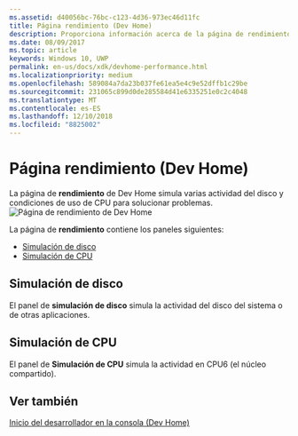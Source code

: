 ```yaml
---
ms.assetid: d40056bc-76bc-c123-4d36-973ec46d11fc
title: Página rendimiento (Dev Home)
description: Proporciona información acerca de la página de rendimiento de la aplicación Dev Home para Xbox One.
ms.date: 08/09/2017
ms.topic: article
keywords: Windows 10, UWP
permalink: en-us/docs/xdk/devhome-performance.html
ms.localizationpriority: medium
ms.openlocfilehash: 589084a7da23b037fe61ea5e4c9e52dffb1c29be
ms.sourcegitcommit: 231065c899d0de285584d41e6335251e0c2c4048
ms.translationtype: MT
ms.contentlocale: es-ES
ms.lasthandoff: 12/10/2018
ms.locfileid: "8825002"
---
```

# <a name="performance-page-dev-home"></a>Página rendimiento (Dev Home)
   
  
La página de **rendimiento** de Dev Home simula varias actividad del disco y condiciones de uso de CPU para solucionar problemas.   
 ![Página de rendimiento de Dev Home](images/devhome_performance.png)   
  
La página de **rendimiento** contiene los paneles siguientes:   
 
   *  [Simulación de disco](#ID4EEB)  
   *  [Simulación de CPU](#ID4EOB)  

 
<a id="ID4EEB"></a>

   

## <a name="disk-simulation"></a>Simulación de disco  
   
  
El panel de **simulación de disco** simula la actividad del disco del sistema o de otras aplicaciones.   
  
<a id="ID4EOB"></a>

   

## <a name="cpu-simulation"></a>Simulación de CPU  
   
  
El panel de **Simulación de CPU** simula la actividad en CPU6 (el núcleo compartido).   
  
<a id="ID4EYB"></a>

   

## <a name="see-also"></a>Ver también  
 [Inicio del desarrollador en la consola (Dev Home)](dev-home.md)

  
